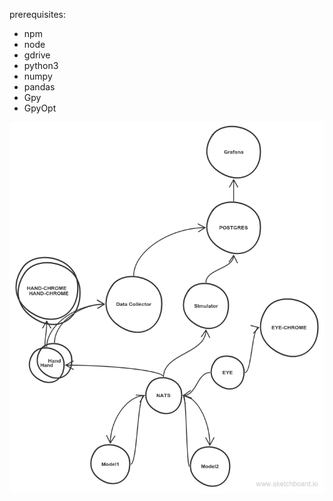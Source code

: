 prerequisites:
- npm
- node
- gdrive
- python3
- numpy
- pandas
- Gpy
- GpyOpt



![alt text](overview.png)

